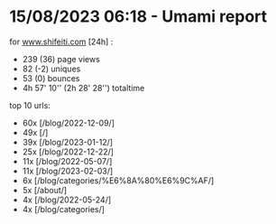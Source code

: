 # 15/08/2023 06:18 - Umami report
for www.shifeiti.com [24h] :

 - 239 (36) page views
 - 82 (-2) uniques
 - 53 (0) bounces
 - 4h 57' 10'' (2h 28' 28'') totaltime


top 10 urls:
 - 60x [/blog/2022-12-09/]
 - 49x [/]
 - 39x [/blog/2023-01-12/]
 - 25x [/blog/2022-12-22/]
 - 11x [/blog/2022-05-07/]
 - 11x [/blog/2023-02-03/]
 - 6x [/blog/categories/%E6%8A%80%E6%9C%AF/]
 - 5x [/about/]
 - 4x [/blog/2022-05-24/]
 - 4x [/blog/categories/]


